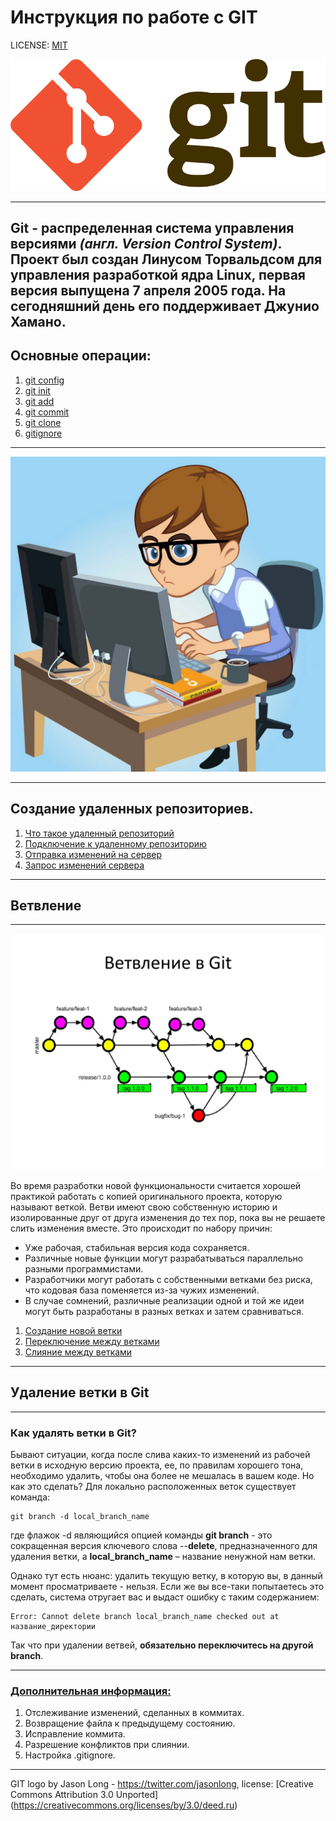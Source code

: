# Инструкция по работе с GIT

LICENSE: [MIT](./license.md)

![Git-logo](./assets/Git-logo.png)

---

## **Git** - распределенная система управления версиями *(англ. Version Control System)*. Проект был создан Линусом Торвальдсом для управления разработкой ядра Linux, первая версия выпущена 7 апреля 2005 года. На сегодняшний день его поддерживает Джунио Хамано.

## Основные операции:
1. [git config](git%20config.md)
2. [git init](./git%20init.md)
3. [git add](./add.md)
4. [git commit](./git%20commit.md)
5. [git clone](./git%20clone.md)
9. [gitignore](gitignore.md)
___


![programmist.png](assets/programmist.png)
___

## Создание удаленных репозиториев.
1. [Что такое удаленный репозиторий](./repository-1.md)
2. [Подключение к удаленному репозиторию](./repository2.md)
3. [Отправка изменений на сервер](./repository-3.md)
4. [Запрос изменений сервера](./repository-4.md)

___

## Ветвление

___

![branching.png](assets/branching.png)


Во время разработки новой функциональности считается хорошей практикой работать с копией оригинального проекта, которую называют веткой. Ветви имеют свою собственную историю и изолированные друг от друга изменения до тех пор, пока вы не решаете слить изменения вместе. Это происходит по набору причин:

- Уже рабочая, стабильная версия кода сохраняется.
- Различные новые функции могут разрабатываться параллельно разными программистами.
- Разработчики могут работать с собственными ветками без риска, что кодовая база поменяется из-за чужих изменений.
- В случае сомнений, различные реализации одной и той же идеи могут быть разработаны в разных ветках и затем сравниваться.

1. [Создание новой ветки](./Branching-1.md)
2. [Переключение между ветками](./branching-2.md)
3. [Слияние между ветками](./branching-3.md)


___
## **Удаление ветки в Git**
___
### Как удалять ветки в Git?


Бывают ситуации, когда после слива каких-то изменений из рабочей ветки в исходную версию проекта, ее, по правилам хорошего тона, необходимо удалить, чтобы она более не мешалась в вашем коде. Но как это сделать?
Для локально расположенных веток существует команда:

```bash=
git branch -d local_branch_name

```
где флажок -d являющийся опцией команды **git branch** - это сокращенная версия ключевого слова --**delete**, предназначенного для удаления ветки, а **local_branch_name** – название ненужной нам ветки.

Однако тут есть нюанс: удалить текущую ветку, в которую вы, в данный момент просматриваете - нельзя. Если же вы все-таки попытаетесь это сделать, система отругает вас и выдаст ошибку с таким содержанием:

```bash=
Error: Cannot delete branch local_branch_name checked out at название_директории
```
Так что при удалении ветвей, **обязательно переключитесь на другой branch**.

___
### [Дополнительная информация:](./additionally-1.md)

1. Отслеживание изменений, сделанных в коммитах.
2. Возвращение файла к предыдущему состоянию.
3. Исправление коммита.
4. Разрешение конфликтов при слиянии.
5. Настройка .gitignore.














___
GIT logo by Jason Long - https://twitter.com/jasonlong, license: [Creative Commons Attribution 3.0 Unported] (https://creativecommons.org/licenses/by/3.0/deed.ru)
